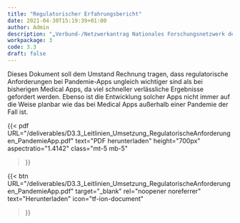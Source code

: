 ```yaml
---
title: "Regulatorischer Erfahrungsbericht"
date: 2021-04-30T15:19:39+01:00
author: Admin
description: "„Verbund-/Netzwerkantrag Nationales Forschungsnetzwerk der Universitätsmedizin – Projekt COMPASS“ –Erfahrungsbericht auf Grundlage mehrerer durchgeführter App-Entwicklungsprojekte"
workpackage: 3
code: 3.3
draft: false
---
```


Dieses Dokument soll dem Umstand Rechnung tragen, dass regulatorische Anforderungen bei Pandemie-Apps ungleich wichtiger sind als bei bisherigen Medical Apps, da viel schneller verlässliche Ergebnisse gefordert werden. Ebenso ist die Entwicklung solcher Apps nicht immer auf die Weise planbar wie das bei Medical Apps außerhalb einer Pandemie der Fall ist.


{{< pdf
    URL="/deliverables/D3.3_Leitlinien_Umsetzung_RegulatorischeAnforderungen_PandemieApp.pdf"
    text="PDF herunterladen"
    height="700px"
    aspectratio="1.4142"
    class="mt-5 mb-5"
>}}

{{< btn
        URL="/deliverables/D3.3_Leitlinien_Umsetzung_RegulatorischeAnforderungen_PandemieApp.pdf"
        target="_blank"
        rel="noopener noreferrer"
        text="Herunterladen"
        icon="tf-ion-document"
>}}
